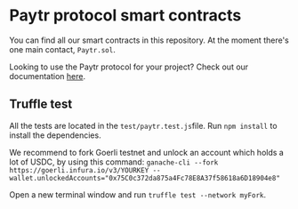 # Paytr protocol smart contracts

You can find all our smart contracts in this repository.
At the moment there's one main contact, `Paytr.sol`.

Looking to use the Paytr protocol for your project? Check out our documentation [here](https://paytr.gitbook.io/product-docs/).

## Truffle test

All the tests are located in the `test/paytr.test.js`file.
Run `npm install` to install the dependencies.

We recommend to fork Goerli testnet and unlock an account which holds a lot of USDC, by using this command:
`ganache-cli --fork https://goerli.infura.io/v3/YOURKEY --wallet.unlockedAccounts="0x75C0c372da875a4Fc78E8A37f58618a6D18904e8"`

Open a new terminal window and run `truffle test --network myFork`.